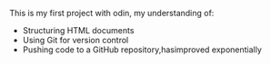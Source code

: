 This is my first project with odin, my understanding of:
- Structuring HTML documents
- Using Git for version control
- Pushing code to a GitHub repository,hasimproved exponentially